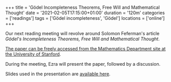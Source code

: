 +++
title = 'Gödel Incompleteness Theorems, Free Will and Mathematical Thought'
date = '2021-02-05T17:15:00+01:00'
duration = '120m'
categories = ['readings']
tags = ['Gödel incompleteness', 'Gödel']
locations = ['online']
+++

Our next reading meeting will revolve around Solomon Feferman's article *Gödel's Incompleteness Theorems, Free Will and Mathematical Thought*. 

[The paper can be freely accessed from the Mathematics Department site at the University of Stanford](https://math.stanford.edu/~feferman/papers/GodelFreeWill.pdf).

During the meeting, Ezra will present the paper, followed by a discussion.

Slides used in the presentation are [available here](https://drive.google.com/file/d/1J14EEzqPFo2jdKz8ZFEoCMDq655Sklx4/view?usp=sharing).